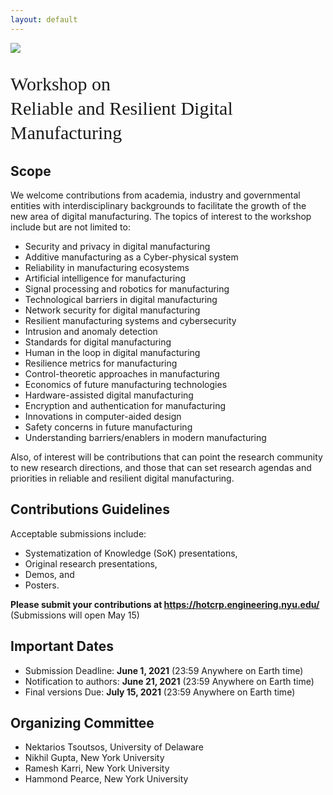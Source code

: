 ```yaml
---
layout: default
---
```


<!-- <br /> -->

![](https://live.staticflickr.com/8585/16731534112_985c0bdba3_h.jpg)


<p style="font-family: Arvo, Monaco, serif;
  line-height:1.3;
	font-weight: normal;font-size: 30px;">Workshop on <br /> Reliable and Resilient Digital Manufacturing</p>


## Scope

We welcome contributions from academia, industry and governmental entities with interdisciplinary backgrounds to facilitate the growth of the new area of digital manufacturing.
The topics of interest to the workshop include but are not limited to:

* Security and privacy in digital manufacturing
* Additive manufacturing as a Cyber-physical system
* Reliability in manufacturing ecosystems
* Artificial intelligence for manufacturing
* Signal processing and robotics for manufacturing
* Technological barriers in digital manufacturing
* Network security for digital manufacturing
* Resilient manufacturing systems and cybersecurity
* Intrusion and anomaly detection
* Standards for digital manufacturing
* Human in the loop in digital manufacturing
* Resilience metrics for manufacturing
* Control-theoretic approaches in manufacturing
* Economics of future manufacturing technologies
* Hardware-assisted digital manufacturing
* Encryption and authentication for manufacturing
* Innovations in computer-aided design
* Safety concerns in future manufacturing
* Understanding barriers/enablers in modern manufacturing


Also, of interest will be contributions that can point the research community to new research directions, and those that can set research agendas and priorities in reliable and resilient digital manufacturing.

## Contributions Guidelines
Acceptable submissions include:
* Systematization of Knowledge (SoK) presentations, 
* Original research presentations, 
* Demos, and 
* Posters.

<!-- The top submissions will be invited to IEEE Embedded System Letters (ESL) journal. -->


<p> <strong> Please submit your contributions at <a href="https://hotcrp.engineering.nyu.edu/"> <strong> https://hotcrp.engineering.nyu.edu/ </strong> </a> </strong> (Submissions will open May 15) </p>



## Important Dates


* Submission Deadline: **June 1, 2021** (23:59 Anywhere on Earth time)
* Notification to authors: **June 21, 2021** (23:59 Anywhere on Earth time)
* Final versions Due: **July 15, 2021** (23:59 Anywhere on Earth time)


## Organizing Committee
*	Nektarios Tsoutsos, University of Delaware
*	Nikhil Gupta, New York University
*	Ramesh Karri, New York University
*	Hammond Pearce, New York University

